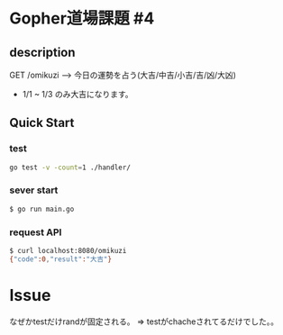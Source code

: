 # Gopher道場課題 #4

## description

GET /omikuzi --> 今日の運勢を占う(大吉/中吉/小吉/吉/凶/大凶)
* 1/1 ~ 1/3 のみ大吉になります。

## Quick Start

### test

```bash
go test -v -count=1 ./handler/
```
### sever start

```bash
$ go run main.go
```

### request API

```bash
$ curl localhost:8080/omikuzi
{"code":0,"result":"大吉"}
```

# Issue
なぜかtestだけrandが固定される。
=> testがchacheされてるだけでした。。